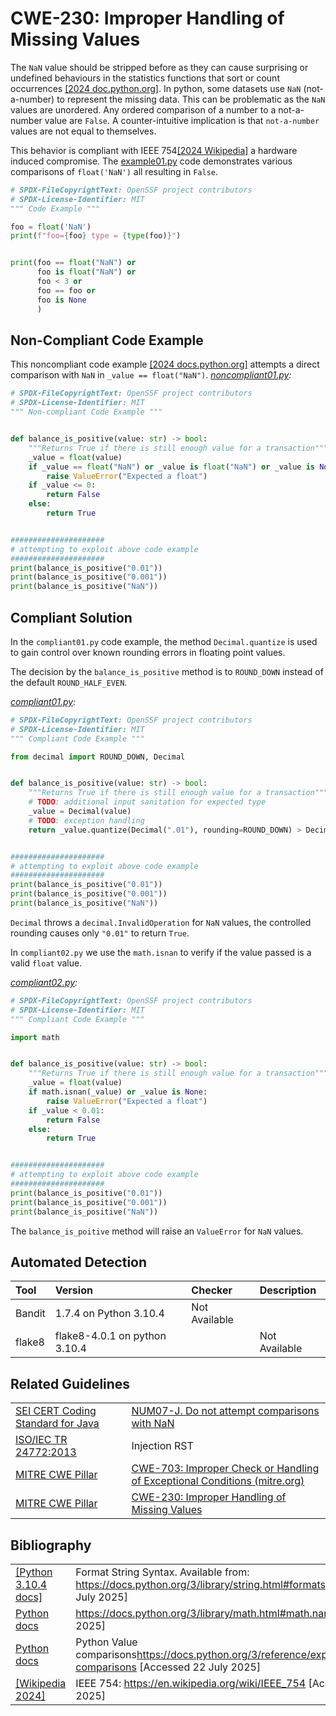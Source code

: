 # CWE-230: Improper Handling of Missing Values

The `NaN` value should be stripped before as they can cause surprising or undefined behaviours in the statistics functions that sort or count occurrences [[2024 doc.python.org]](https://docs.python.org/3/library/statistics.html).
In python, some datasets use `NaN` (not-a-number) to represent the missing data. This can be problematic as the `NaN` values are unordered.  Any ordered comparison of a number to a not-a-number value are `False`. A counter-intuitive implication is that `not-a-number` values are not equal to themselves.

This behavior is compliant with IEEE 754[[2024 Wikipedia]](https://en.wikipedia.org/wiki/IEEE_754) a hardware induced compromise.
The [example01.py](example01.py) code demonstrates various comparisons of `float('NaN')` all resulting in `False`.

```python
# SPDX-FileCopyrightText: OpenSSF project contributors
# SPDX-License-Identifier: MIT
""" Code Example """

foo = float('NaN')
print(f"foo={foo} type = {type(foo)}")


print(foo == float("NaN") or
      foo is float("NaN") or
      foo < 3 or
      foo == foo or
      foo is None
      )

```

## Non-Compliant Code Example

This noncompliant code example [[2024 docs.python.org]](https://docs.python.org/3/reference/expressions.html#value-comparisons) attempts a direct comparison with `NaN` in `_value == float("NaN")`.
*[noncompliant01.py](noncompliant01.py):*

```python
# SPDX-FileCopyrightText: OpenSSF project contributors
# SPDX-License-Identifier: MIT
""" Non-compliant Code Example """


def balance_is_positive(value: str) -> bool:
    """Returns True if there is still enough value for a transaction"""
    _value = float(value)
    if _value == float("NaN") or _value is float("NaN") or _value is None:
        raise ValueError("Expected a float")
    if _value <= 0:
        return False
    else:
        return True


#####################
# attempting to exploit above code example
#####################
print(balance_is_positive("0.01"))
print(balance_is_positive("0.001"))
print(balance_is_positive("NaN"))

```

## Compliant Solution

In the `compliant01.py` code example, the method `Decimal.quantize` is used to gain control over known rounding errors in floating point values.

The decision by the `balance_is_positive` method is to `ROUND_DOWN` instead of the default `ROUND_HALF_EVEN`.

*[compliant01.py](compliant01.py):*

```python
# SPDX-FileCopyrightText: OpenSSF project contributors
# SPDX-License-Identifier: MIT
""" Compliant Code Example """

from decimal import ROUND_DOWN, Decimal


def balance_is_positive(value: str) -> bool:
    """Returns True if there is still enough value for a transaction"""
    # TODO: additional input sanitation for expected type
    _value = Decimal(value)
    # TODO: exception handling
    return _value.quantize(Decimal(".01"), rounding=ROUND_DOWN) > Decimal("0.00")


#####################
# attempting to exploit above code example
#####################
print(balance_is_positive("0.01"))
print(balance_is_positive("0.001"))
print(balance_is_positive("NaN"))

```

`Decimal` throws a `decimal.InvalidOperation` for `NaN` values, the controlled rounding causes only `"0.01"` to return `True`.

In `compliant02.py` we use the `math.isnan` to verify if the value passed is a valid `float` value.

*[compliant02.py](compliant02.py):*

```python
# SPDX-FileCopyrightText: OpenSSF project contributors
# SPDX-License-Identifier: MIT
""" Compliant Code Example """

import math


def balance_is_positive(value: str) -> bool:
    """Returns True if there is still enough value for a transaction"""
    _value = float(value)
    if math.isnan(_value) or _value is None:
        raise ValueError("Expected a float")
    if _value < 0.01:
        return False
    else:
        return True


#####################
# attempting to exploit above code example
#####################
print(balance_is_positive("0.01"))
print(balance_is_positive("0.001"))
print(balance_is_positive("NaN"))

```

The `balance_is_poitive` method will raise an `ValueError` for `NaN` values.

## Automated Detection

|Tool|Version|Checker|Description|
|:----|:----|:----|:----|
|Bandit|1.7.4 on Python 3.10.4|Not Available||
|flake8|flake8-4.0.1 on python 3.10.4||Not Available|

## Related Guidelines

|||
|:---|:---|
|[SEI CERT Coding Standard for Java](https://wiki.sei.cmu.edu/confluence/display/java/SEI+CERT+Oracle+Coding+Standard+for+Java)|[NUM07-J. Do not attempt comparisons with NaN](https://wiki.sei.cmu.edu/confluence/display/java/NUM07-J.+Do+not+attempt+comparisons+with+NaN)|
|[ISO/IEC TR 24772:2013](https://wiki.sei.cmu.edu/confluence/display/java/Rule+AA.+References#RuleAA.References-ISO/IECTR24772-2013)|Injection RST|
|[MITRE CWE Pillar](http://cwe.mitre.org/)|[CWE-703: Improper Check or Handling of Exceptional Conditions (mitre.org)](https://cwe.mitre.org/data/definitions/703.html)|
|[MITRE CWE Pillar](http://cwe.mitre.org/)|[CWE-230: Improper Handling of Missing Values](https://cwe.mitre.org/data/definitions/230.html)|

## Bibliography

|||
|:---|:---|
|[[Python 3.10.4 docs]](https://docs.python.org/3/library/string.html#formatstrings)|Format String Syntax. Available from: <https://docs.python.org/3/library/string.html#formatstrings> \[Accessed 22 July 2025]|
|[Python docs](https://docs.python.org/3/)|<https://docs.python.org/3/library/math.html#math.nan> \[Accessed 22 July 2025]|
|[Python docs](https://docs.python.org/3/)|Python Value comparisons<https://docs.python.org/3/reference/expressions.html#value-comparisons> \[Accessed 22 July 2025]|
|[[Wikipedia 2024]](https://realpython.com/python-string-formatting/)|IEEE 754: <https://en.wikipedia.org/wiki/IEEE_754> \[Accessed 22 July 2025]|
